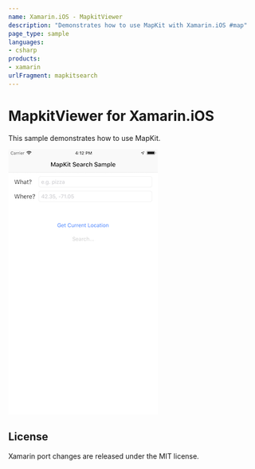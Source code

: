 ```yaml
---
name: Xamarin.iOS - MapkitViewer
description: "Demonstrates how to use MapKit with Xamarin.iOS #map"
page_type: sample
languages:
- csharp
products:
- xamarin
urlFragment: mapkitsearch
---
```

# MapkitViewer for Xamarin.iOS

This sample demonstrates how to use MapKit.

![Home Screen](Screenshots/screenshot-1.png)

## License

Xamarin port changes are released under the MIT license.
